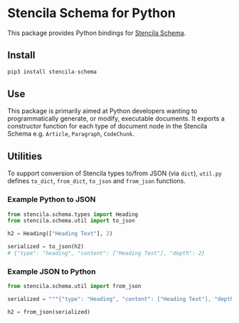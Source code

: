 # Stencila Schema for Python

This package provides Python bindings for [Stencila Schema](https://stencila.github.io/schema/).

## Install

```r
pip3 install stencila-schema
```

## Use

This package is primarily aimed at Python developers wanting to programmatically generate, or modify, executable documents. It exports a constructor function for each type of document node in the Stencila Schema e.g. `Article`, `Paragraph`, `CodeChunk`.

## Utilities

To support conversion of Stencila types to/from JSON (via `dict`), `util.py` defines `to_dict`, `from_dict`,
`to_json` and `from_json` functions.

### Example Python to JSON

```python
from stencila.schema.types import Heading
from stencila.schema.util import to_json

h2 = Heading(["Heading Text"], 2)

serialized = to_json(h2)
# {"type": "heading", "content": ["Heading Text"], "depth": 2}
```

### Example JSON to Python

```python
from stencila.schema.util import from_json

serialized = """{"type": "Heading", "content": ["Heading Text"], "depth": 2}"""

h2 = from_json(serialized)
```
